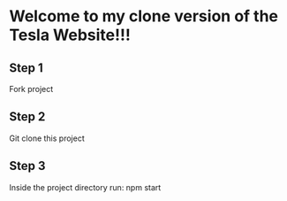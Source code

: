 # Welcome to my clone version of the Tesla Website!!!

## Step 1

Fork project

## Step 2 

Git clone this project 


## Step 3 

Inside the project directory run: npm start 




